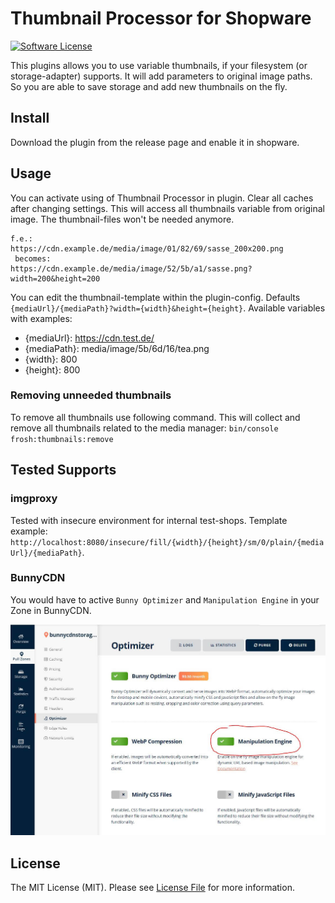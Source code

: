 # Thumbnail Processor for Shopware

[![Software License](https://img.shields.io/badge/license-MIT-brightgreen.svg?style=flat-square)](LICENSE.md)

This plugins allows you to use variable thumbnails, if your filesystem (or storage-adapter) supports.
It will add parameters to original image paths.
So you are able to save storage and add new thumbnails on the fly.

## Install

Download the plugin from the release page and enable it in shopware.

## Usage
You can activate using of Thumbnail Processor in plugin. Clear all caches after changing settings.
This will access all thumbnails variable from original image. The thumbnail-files won't be needed anymore.

````
f.e.:
https://cdn.example.de/media/image/01/82/69/sasse_200x200.png
 becomes:
https://cdn.example.de/media/image/52/5b/a1/sasse.png?width=200&height=200
````
You can edit the thumbnail-template within the plugin-config. Defaults `{mediaUrl}/{mediaPath}?width={width}&height={height}`.
Available variables with examples:
* {mediaUrl}: https://cdn.test.de/
* {mediaPath}: media/image/5b/6d/16/tea.png
* {width}: 800
* {height}: 800

### Removing unneeded thumbnails
To remove all thumbnails use following command. This will collect and remove all thumbnails related to the media manager:
`bin/console frosh:thumbnails:remove`

## Tested Supports

### imgproxy

Tested with insecure environment for internal test-shops. Template example: `http://localhost:8080/insecure/fill/{width}/{height}/sm/0/plain/{mediaUrl}/{mediaPath}`.

### BunnyCDN

You would have to active `Bunny Optimizer` and `Manipulation Engine` in your Zone in BunnyCDN.

![Activate Manipulation Engine](Resources/store/images/1.jpg)

## License

The MIT License (MIT). Please see [License File](LICENSE) for more information.
